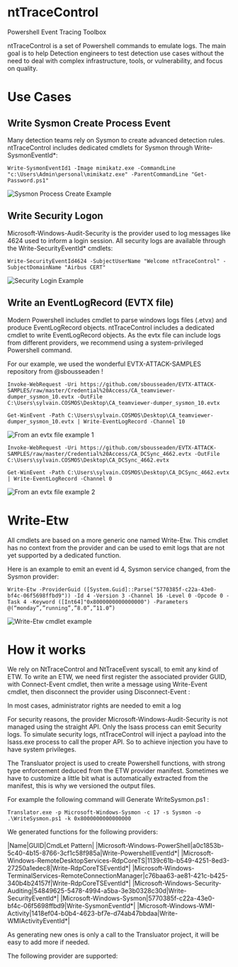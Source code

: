 # ntTraceControl
Powershell Event Tracing Toolbox


ntTraceControl is a set of Powershell commands to emulate logs. The main goal is to help Detection engineers to test detection use cases without the need to deal with complex infrastructure, tools, or vulnerability, and focus on quality.

# Use Cases

## Write Sysmon Create Process Event

Many detection teams rely on Sysmon to create advanced detection rules. ntTraceControl includes dedicated cmdlets for Sysmon through Write-SysmonEventId*:

```
Write-SysmonEventId1 -Image mimikatz.exe -CommandLine "c:\Users\Admin\personal\mimikatz.exe" -ParentCommandLine "Get-Password.ps1"
```

![Sysmon Process Create Example](assets/example1.png)


## Write Security Logon

Microsoft-Windows-Audit-Security is the provider used to log messages like 4624 used to inform a login session. All security logs are available through the Write-SecurityEventId* cmdlets:

```
Write-SecurityEventId4624 -SubjectUserName "Welcome ntTraceControl" -SubjectDomainName "Airbus CERT" 
```

![Security Login Example](assets/example2.png)

## Write an EventLogRecord (EVTX file)

Modern Powershell includes cmdlet to parse windows logs files (.etvx) and produce EventLogRecord objects. ntTraceControl includes a dedicated cmdlet to write EventLogRecord objects. As the evtx file can include logs from different providers, we recommend using a system-privileged Powershell command.

For our example, we used the wonderful EVTX-ATTACK-SAMPLES repository from @sbousseaden !

```
Invoke-WebRequest -Uri https://github.com/sbousseaden/EVTX-ATTACK-SAMPLES/raw/master/Credential%20Access/CA_teamviewer-dumper_sysmon_10.evtx -OutFile C:\Users\sylvain.COSMOS\Desktop\CA_teamviewer-dumper_sysmon_10.evtx

Get-WinEvent -Path C:\Users\sylvain.COSMOS\Desktop\CA_teamviewer-dumper_sysmon_10.evtx | Write-EventLogRecord -Channel 10
```

![From an evtx file example 1](assets/example3.png)

```
Invoke-WebRequest -Uri https://github.com/sbousseaden/EVTX-ATTACK-SAMPLES/raw/master/Credential%20Access/CA_DCSync_4662.evtx -OutFile C:\Users\sylvain.COSMOS\Desktop\CA_DCSync_4662.evtx

Get-WinEvent -Path C:\Users\sylvain.COSMOS\Desktop\CA_DCSync_4662.evtx | Write-EventLogRecord -Channel 0
```

![From an evtx file example 2](assets/example4.png)

# Write-Etw

All cmdlets are based on a more generic one named Write-Etw. This cmdlet has no context from the provider and can be used to emit logs that are not yet supported by a dedicated function.

Here is an example to emit an event id 4, Sysmon service changed, from the Sysmon provider:

```
Write-Etw -ProviderGuid ([System.Guid]::Parse("5770385f-c22a-43e0-bf4c-06f5698ffbd9")) -Id 4 -Version 3 -Channel 16 -Level 0 -Opcode 0 -Task 4 -Keyword ([Int64]"0x8000000000000000") -Parameters @(“monday”,”running”,”8.0”,”11.0”)
```

![Write-Etw cmdlet example](assets/example5.png)

# How it works

We rely on NtTraceControl and NtTraceEvent syscall, to emit any kind of ETW.
To write an ETW, we need first register the associated provider GUID, with Connect-Event cmdlet, then write a message using Write-Event cmdlet, then disconnect the provider using Disconnect-Event :

In most cases, administrator rights are needed to emit a log

For security reasons, the provider Microsoft-Windows-Audit-Security is not managed using the straight API. Only the lsass process can emit Security logs. To simulate security logs, ntTraceControl will inject a payload into the lsass.exe process to call the proper API. So to achieve injection you have to have system privileges.

The Transluator project is used to create Powershell functions, with strong type enforcement deduced from the ETW provider manifest. Sometimes we have to customize a little bit what is automatically extracted from the manifest, this is why we versioned the output files.

For example the following command will Generate WriteSysmon.ps1 :

```
Translator.exe -p Microsoft-Windows-Sysmon -c 17 -s Sysmon -o .\WriteSysmon.ps1 -k 0x8000000000000000
```

We generated functions for the following providers:

|Name|GUID|CmdLet Pattern|
|Microsoft-Windows-PowerShell|a0c1853b-5c40-4b15-8766-3cf1c58f985a|Write-PowershellEventId*|
|Microsoft-Windows-RemoteDesktopServices-RdpCoreTS|1139c61b-b549-4251-8ed3-27250a1edec8|Write-RdpCoreTSEventId*|
|Microsoft-Windows-TerminalServices-RemoteConnectionManager|c76baa63-ae81-421c-b425-340b4b24157f|Write-RdpCoreTSEventId*|
|Microsoft-Windows-Security-Auditing|54849625-5478-4994-a5ba-3e3b0328c30d|Write-SecurityEventId*|
|Microsoft-Windows-Sysmon|5770385f-c22a-43e0-bf4c-06f5698ffbd9|Write-SysmonEventId*|
|Microsoft-Windows-WMI-Activity|1418ef04-b0b4-4623-bf7e-d74ab47bbdaa|Write-WMIActivityEventId*|


As generating new ones is only a call to the Transluator project, it will be easy to add more if needed.

The following provider are supported:

